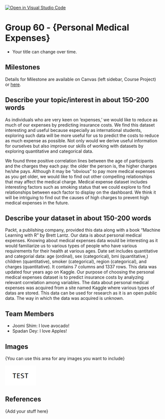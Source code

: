 [![Open in Visual Studio Code](https://classroom.github.com/assets/open-in-vscode-f059dc9a6f8d3a56e377f745f24479a46679e63a5d9fe6f495e02850cd0d8118.svg)](https://classroom.github.com/online_ide?assignment_repo_id=5860917&assignment_repo_type=AssignmentRepo)
# Group 60 - {Personal Medical Expenses}

- Your title can change over time.

## Milestones

Details for Milestone are available on Canvas (left sidebar, Course Project) or [here](https://firas.moosvi.com/courses/data301/project/milestone01.html).

## Describe your topic/interest in about 150-200 words

As individuals who are very keen on ‘expenses,’ we would like to reduce as much of our expenses by predicting insurance costs. We find this dataset interesting and useful because especially as international students, exploring such data will be more useful for us to predict the costs to reduce as much expense as possible. Not only would we derive useful information for ourselves but also improve our skills of working with datasets by exploring quantitative and categorical data.

We found three positive correlation lines between the age of participants and the charges they each pay: the older the person is, the higher charges he/she pays. Although it may be “obvious” to pay more medical expenses as you get older, we would like to find out other compelling relationships that may affect the medical charge. Medical expense dataset includes interesting factors such as smoking status that we could explore to find relationships between each factor to display on the dashboard. We think it will be intriguing to find out the causes of high charges to prevent high medical expenses in the future. 


## Describe your dataset in about 150-200 words

Packt, a publishing company, provided this data along with a book “Machine Learning with R” by Brett Lantz. Our data is about personal medical expenses. Knowing about medical expenses data would be interesting as it would familiarize us to various types of people who have various requirements for their health at various ages. Date set includes quantitative and categorial data: age (ordinal), sex (categorical), bmi (quantitative,) children (quantitative), smoker (categorical), region (categorical), and charges (quantitative). It contains 7 columns and 1337 rows. This data was updated four years ago on Kaggle. Our purpose of choosing the personal medical expenses dataset is to predict insurance costs by analyzing relevant correlation among variables. The data about personal medical expenses was acquired from a site named Kaggle where various types of datas are stored. This data can be used for research as it is an open public data. The way in which the data was acquired is unknown.

## Team Members

- Joomi Shim: I love avocado!
- Spadan Dey: I love Apples!

## Images

{You can use this area for any images you want to include}

<img src ="images/test.png" width="100px">

## References

{Add your stuff here}



